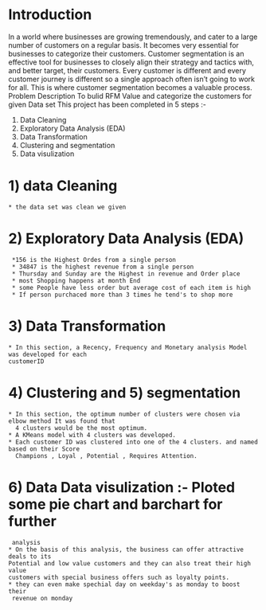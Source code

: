 # Introduction
In a world where businesses are growing tremendously, and cater to a large number of customers
on a regular basis. It becomes very essential for businesses to categorize their customers.
Customer segmentation is an effective tool for businesses to closely align their strategy and
tactics with, and better target, their customers. Every customer is different and every customer
journey is different so a single approach often isn’t going to work for all. This is where customer
segmentation becomes a valuable process.
Problem Description
To bulid RFM Value and categorize the customers for given Data set
This project has been completed in 5 steps :-
1. Data Cleaning
2. Exploratory Data Analysis (EDA)
3. Data Transformation
4. Clustering and segmentation
5. Data visulization
# 1) data Cleaning 
    * the data set was clean we given
# 2) Exploratory Data Analysis (EDA)
     *156 is the Highest Ordes from a single person
     * 34847 is the highest revenue from a single person
     * Thursday and Sunday are the Highest in revenue and Order place
     * most Shopping happens at month End
     * some People have less order but average cost of each item is high
     * If person purchaced more than 3 times he tend's to shop more
# 3) Data Transformation
    * In this section, a Recency, Frequency and Monetary analysis Model was developed for each
    customerID
# 4) Clustering and 5) segmentation
    * In this section, the optimum number of clusters were chosen via elbow method It was found that
      4 clusters would be the most optimum.
    * A KMeans model with 4 clusters was developed.
    * Each customer ID was clustered into one of the 4 clusters. and named based on their Score
      Champions , Loyal , Potential , Requires Attention.
# 6) Data Data visulization :- Ploted some pie chart and barchart for further
     analysis
    * On the basis of this analysis, the business can offer attractive deals to its
    Potential and low value customers and they can also treat their high value
    customers with special business offers such as loyalty points.
    * they can even make spechial day on weekday's as monday to boost their
     revenue on monday
